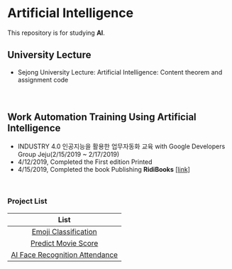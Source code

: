 # Artificial Intelligence
This repository is for studying **AI**.

## University Lecture
   * Sejong University Lecture: Artificial Intelligence: Content theorem and assignment code
<br><br><br>

## Work Automation Training Using Artificial Intelligence
   * INDUSTRY 4.0 인공지능을 활용한 업무자동화 교육 with Google Developers Group Jeju(2/15/2019 ~ 2/17/2019)
   * 4/12/2019, Completed the First edition Printed
   * 4/15/2019, Completed the book Publishing  **RidiBooks** [[link]](https://ridibooks.com/books/2773000022)
   
<br>

### Project List

|List|
|:--:|
|[Emoji Classification](https://github.com/hyj378/ArtificialIntelligence)|
|[Predict Movie Score](https://github.com/kimkyeongnam/PROJECT_Predict-Movie-Score)|
|[AI Face Recognition Attendance](https://github.com/kimkyeongnam/PROJECT_AI-Face-Recognition-Attendance)|
